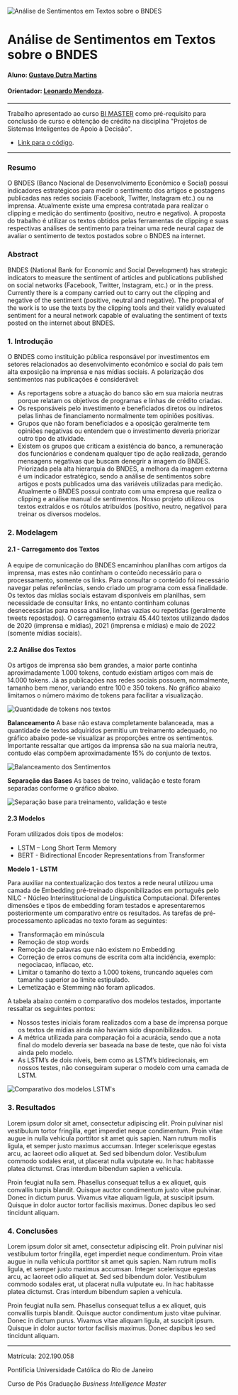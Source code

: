 
![Análise de Sentimentos em Textos sobre o BNDES](/capa.png "Análise de Sentimentos em Textos sobre o BNDES")
<!-- antes de enviar a versão final, solicitamos que todos os comentários, colocados para orientação ao aluno, sejam removidos do arquivo -->
# Análise de Sentimentos em Textos sobre o BNDES

#### Aluno: [Gustavo Dutra Martins](https://github.com/gdutramartins/)
#### Orientador: [Leonardo Mendoza](https://github.com/leofome8).

---

Trabalho apresentado ao curso [BI MASTER](https://ica.puc-rio.ai/bi-master) como pré-requisito para conclusão de curso e obtenção de crédito na disciplina "Projetos de Sistemas Inteligentes de Apoio à Decisão".

<!-- para os links a seguir, caso os arquivos estejam no mesmo repositório que este README, não há necessidade de incluir o link completo: basta incluir o nome do arquivo, com extensão, que o GitHub completa o link corretamente -->
- [Link para o código](https://github.com/gdutramartins/bi-master-projeto-final/). 


---

### Resumo

<!-- trocar o texto abaixo pelo resumo do trabalho, em português -->

O BNDES (Banco Nacional de Desenvolvimento Econômico e Social) possui indicadores estratégicos para medir o sentimento dos artigos e postagens publicadas nas redes sociais (Facebook, Twitter, Instagram etc.) ou na imprensa. Atualmente existe uma empresa contratada para realizar o clipping e medição do sentimento (positivo, neutro e negativo).
A proposta do trabalho é utilizar os textos obtidos pelas ferramentas de clipping e suas respectivas análises de sentimento para treinar uma rede neural capaz de avaliar o sentimento de textos postados sobre o BNDES na internet.



### Abstract <!-- Opcional! Caso não aplicável, remover esta seção -->

<!-- trocar o texto abaixo pelo resumo do trabalho, em inglês -->

BNDES (National Bank for Economic and Social Development) has strategic indicators to measure the sentiment of articles and publications published on social networks (Facebook, Twitter, Instagram, etc.) or in the press. Currently there is a company carried out to carry out the clipping and negative of the sentiment (positive, neutral and negative).
The proposal of the work is to use the texts by the clipping tools and their validly evaluated sentiment for a neural network capable of evaluating the sentiment of texts posted on the  internet about BNDES.

### 1. Introdução

O BNDES como instituição pública responsável por investimentos em setores relacionados ao desenvolvimento econômico e social do país tem alta exposição na imprensa e nas mídias sociais. A polarização dos sentimentos nas publicações é considerável:
* As reportagens sobre a atuação do banco são em sua maioria neutras porque relatam os objetivos de programas e linhas de crédito criadas.
* Os responsáveis pelo investimento e beneficiados diretos ou indiretos pelas linhas de financiamento normalmente tem opiniões positivas. 
* Grupos que não foram beneficiados e a oposição geralmente tem opiniões negativas ou entendem que o investimento deveria priorizar outro tipo de atividade.
* Existem os grupos que criticam a existência do banco, a remuneração dos funcionários e condenam qualquer tipo de ação realizada, gerando mensagens negativas que buscam denegrir a imagem do BNDES. 
Priorizada pela alta hierarquia do BNDES, a melhora da imagem externa é um indicador estratégico, sendo a análise de sentimentos sobre artigos e posts publicados uma das variáveis utilizadas para medição.
Atualmente o BNDES possui contrato com uma empresa que realiza o clipping e análise manual de sentimentos. Nosso projeto utilizou os textos extraídos e os rótulos atribuídos (positivo, neutro, negativo) para treinar os diversos modelos.


### 2. Modelagem

#### 2.1 - Carregamento dos Textos 
A equipe de comunicação do BNDES encaminhou planilhas com artigos da imprensa, mas estes não continham o conteúdo necessário para o processamento, somente os links. Para consultar o conteúdo foi necessário navegar pelas referências, sendo criado um programa com essa finalidade. 
Os textos das mídias sociais estavam disponíveis em planilhas, sem necessidade de consultar links, no entanto continham colunas desnecessárias para nossa análise, linhas vazias ou repetidas (geralmente tweets repostados). 
O carregamento extraiu 45.440 textos utilizando dados de 2020 (imprensa e mídias), 2021 (imprensa e mídias) e maio de 2022 (somente mídias sociais).

#### 2.2 Análise dos Textos
Os artigos de imprensa são bem grandes, a maior parte continha aproximadamente 1.000 tokens, contudo existiam artigos com mais de 14.000 tokens. Já as publicações nas redes sociais possuem, normalmente, tamanho bem menor, variando entre 100 e 350 tokens.
No gráfico abaixo limitamos o número máximo de tokens para facilitar a visualização.

![Quantidade de tokens nos textos](/tamanho_textos.png "Quantidade de tokens nos textos")


**Balanceamento**
A base não estava completamente balanceada, mas a quantidade de textos adquiridos permitiu um treinamento adequado, no gráfico abaixo pode-se visualizar as proporções entre os sentimentos. 
Importante ressaltar que artigos da imprensa são na sua maioria neutra, contudo elas compõem aproximadamente 15% do conjunto de textos.

![Balanceamento dos Sentimentos](/balanceamento_sentimentos.png "Balanceamento dos Sentimentos")


**Separação das Bases**
As bases de treino, validação e teste foram separadas conforme o gráfico abaixo.

![Separação base para treinamento, validação e teste](/separacao_bases.png "Separação base para treinamento, validação e teste")


#### 2.3 Modelos

Foram utilizados dois tipos de modelos:
* LSTM – Long Short Term Memory
* BERT - Bidirectional Encoder Representations from Transformer

**Modelo 1 - LSTM**

Para auxiliar na contextualização dos textos a rede neural utilizou uma camada de Embedding pré-treinado disponibilizados em português pelo NILC - Núcleo Interinstitucional de Linguística Computacional. Diferentes dimensões e tipos de embedding foram testados e apresentaremos posteriormente um comparativo entre os resultados.
As tarefas de pré-processamento aplicadas no texto foram as seguintes:
* Transformação em minúscula
* Remoção de stop words
* Remoção de palavras que não existem no Embedding
* Correção de erros comuns de escrita com alta incidência, exemplo: negociacao, inflacao, etc.
* Limitar o tamanho do texto a 1.000 tokens, truncando aqueles com tamanho superior ao limite estipulado.
* Lemetização e Stemming não foram aplicados.

A tabela abaixo contém o comparativo dos modelos testados, importante ressaltar os seguintes pontos:
* Nossos testes iniciais foram realizados com a base de imprensa porque os textos de mídias ainda não haviam sido disponibilizados.
* A métrica utilizada para comparação foi a acurácia, sendo que a nota final do modelo deveria ser baseada na base de teste, que não foi vista ainda pelo modelo.
* As LSTM’s de dois níveis, bem como as LSTM’s bidirecionais, em nossos testes, não conseguiram superar o modelo com uma camada de LSTM.

![Comparativo dos modelos LSTM's](/comparativo_lstm.png "Comparativo dos modelos LSTM's")





### 3. Resultados

Lorem ipsum dolor sit amet, consectetur adipiscing elit. Proin pulvinar nisl vestibulum tortor fringilla, eget imperdiet neque condimentum. Proin vitae augue in nulla vehicula porttitor sit amet quis sapien. Nam rutrum mollis ligula, et semper justo maximus accumsan. Integer scelerisque egestas arcu, ac laoreet odio aliquet at. Sed sed bibendum dolor. Vestibulum commodo sodales erat, ut placerat nulla vulputate eu. In hac habitasse platea dictumst. Cras interdum bibendum sapien a vehicula.

Proin feugiat nulla sem. Phasellus consequat tellus a ex aliquet, quis convallis turpis blandit. Quisque auctor condimentum justo vitae pulvinar. Donec in dictum purus. Vivamus vitae aliquam ligula, at suscipit ipsum. Quisque in dolor auctor tortor facilisis maximus. Donec dapibus leo sed tincidunt aliquam.

### 4. Conclusões

Lorem ipsum dolor sit amet, consectetur adipiscing elit. Proin pulvinar nisl vestibulum tortor fringilla, eget imperdiet neque condimentum. Proin vitae augue in nulla vehicula porttitor sit amet quis sapien. Nam rutrum mollis ligula, et semper justo maximus accumsan. Integer scelerisque egestas arcu, ac laoreet odio aliquet at. Sed sed bibendum dolor. Vestibulum commodo sodales erat, ut placerat nulla vulputate eu. In hac habitasse platea dictumst. Cras interdum bibendum sapien a vehicula.

Proin feugiat nulla sem. Phasellus consequat tellus a ex aliquet, quis convallis turpis blandit. Quisque auctor condimentum justo vitae pulvinar. Donec in dictum purus. Vivamus vitae aliquam ligula, at suscipit ipsum. Quisque in dolor auctor tortor facilisis maximus. Donec dapibus leo sed tincidunt aliquam.

---

Matrícula: 202.190.058

Pontifícia Universidade Católica do Rio de Janeiro

Curso de Pós Graduação *Business Intelligence Master*
